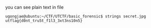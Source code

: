 you can see plain text in file

~~~
ugongjae@ubuntu:~/CTF/UTCTF/basic_forensic$ strings secret.jpg 
utflag{d0nt_tru5t_f1l3_3xt3ns10n5}
~~~

